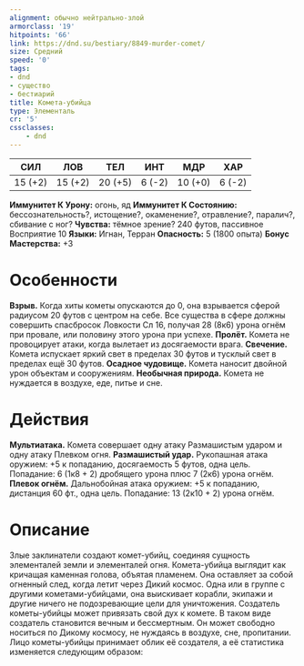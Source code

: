 ```yaml
---
alignment: обычно нейтрально-злой
armorclass: '19'
hitpoints: '66'
link: https://dnd.su/bestiary/8849-murder-comet/
size: Средний
speed: '0'
tags:
- dnd
- существо
- бестиарий
title: Комета-убийца
type: Элементаль
cr: '5'
cssclasses:
    - dnd
---
```



| СИЛ | ЛОВ | ТЕЛ | ИНТ | МДР | ХАР |
|---|---|---|---|---|---|
| 15 (+2) | 15 (+2) | 20 (+5) | 6 (-2) | 10 (+0) | 6 (-2) |
**Иммунитет К Урону:** огонь, яд
**Иммунитет К Состоянию:** бессознательность?, истощение?, окаменение?, отравление?, паралич?, сбивание с ног?
**Чувства:** тёмное зрение? 240 футов, пассивное Восприятие 10
**Языки:** Игнан, Терран
**Опасность:** 5 (1800 опыта)
**Бонус Мастерства:** +3


# Особенности
**Взрыв.** Когда хиты кометы опускаются до 0, она взрывается сферой радиусом 20 футов с центром на себе. Все существа в сфере должны совершить спасбросок Ловкости Сл 16, получая 28 (8к6) урона огнём при провале, или половину этого урона при успехе.
**Пролёт.** Комета не провоцирует атаки, когда вылетает из досягаемости врага.
**Свечение.** Комета испускает яркий свет в пределах 30 футов и тусклый свет в пределах ещё 30 футов.
**Осадное чудовище.** Комета наносит двойной урон объектам и сооружениям.
**Необычная природа.** Комета не нуждается в воздухе, еде, питье и сне.


# Действия
**Мультиатака.** Комета совершает одну атаку Размашистым ударом и одну атаку Плевком огня.
**Размашистый удар.** Рукопашная атака оружием: +5 к попаданию, досягаемость 5 футов, одна цель. Попадание: 6 (1к8 + 2) дробящего урона плюс 7 (2к6) урона огнём.
**Плевок огнём.** Дальнобойная атака оружием: +5 к попаданию, дистанция 60 фт., одна цель. Попадание: 13 (2к10 + 2) урона огнём.


# Описание
Злые заклинатели создают комет-убийц, соединяя сущность элементалей земли и элементалей огня. Комета-убийца выглядит как кричащая каменная голова, объятая пламенем. Она оставляет за собой огненный след, когда летит через Дикий космос. Одна или в группе с другими кометами-убийцами, она выискивает корабли, экипажи и другие ничего не подозревающие цели для уничтожения. Создатель кометы-убийцы может привязать свой дух к комете. В таком виде создатель становится вечным и бессмертным. Он может свободно носиться по Дикому космосу, не нуждаясь в воздухе, сне, пропитании. Лицо кометы-убийцы принимает облик её создателя, а её статистика изменяется следующим образом: